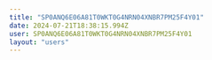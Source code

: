 ```yaml
---
title: "SP0ANQ6E06A81T0WKT0G4NRN04XNBR7PM25F4Y01"
date: 2024-07-21T18:38:15.994Z
user: SP0ANQ6E06A81T0WKT0G4NRN04XNBR7PM25F4Y01
layout: "users"
---
```

    
